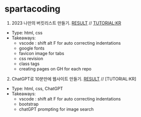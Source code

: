 # spartacoding

1. 2023 나만의 버킷리스트 만들기. [RESULT](https://swlee9087.github.io/spartacoding/) // [TUTORIAL:KR](https://teamsparta.notion.site/2023-eee0e4c33563484bbce59df71dae2835#427e93bcefe84996bdd24c3d409d92e9)
- Type: html, css
- Takeaways: 
  + vscode : shift alt F for auto correcting indentations
  + google fonts
  + favicon image for tabs
  + css revision
  + class tags
  + creating pages on GH for each repo

2. ChatGPT로 10분만에 웹사이트 만들기. [RESULT](https://swlee9087.github.io/spartacoding/) // [TUTORIAL:KR]
- Type: html, css, ChatGPT
- Takeaways: 
  + vscode : shift alt F for auto correcting indentations
  + bootstrap
  + chatGPT prompting for image search
